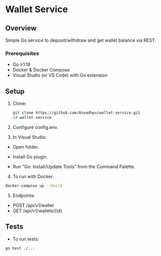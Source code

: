 ﻿# Wallet Service

## Overview

Simple Go service to deposit/withdraw and get wallet balance via REST.

### Prerequisites

- Go ≥1.19
- Docker & Docker Compose
- Visual Studio (or VS Code) with Go extension

## Setup

1. Clone:
   ```bash
   git clone https://github.com/Aswadhpv/wallet-service.git
   cd wallet-service

2. Configure config.env.

3. In Visual Studio:

  - Open folder.

  - Install Go plugin.

  - Run “Go: Install/Update Tools” from the Command Palette.

4. To run with Docker:
  ```bash
  docker-compose up --build
  ```
5. Endpoints:
  - POST /api/v1/wallet
  - GET /api/v1/wallets/{id}

## Tests
  - To run tests:
  ```bash
  go test ./...
  ```